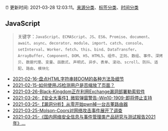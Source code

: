 :alarm_clock: 更新时间: 2021-03-28 12:03:11。[来源分类](../README.md)、[标签分类](../TAGS.md)、[时间分类](../TIMELINE.md)

## JavaScript


> 关键字：`JavaScript`、`ECMAScript`、`JS`、`ES6`、`Promise`、`document`、`await`、`async`、`decorator`、`module`、`import`、`catch`、`console`、`setInterval`、`Worker`、`fetch`、`this`、`bind`、`DataTransfer`、`ArrayBuffer`、`Component`、`DOM`、`H5`、`HTML5`、`组件`、`正则`、`数组`、`事件`、`深拷贝`、`数据代理`、`变量`、`函数式`、`声明式`、`异步`、`表单`、`滚动`、`scroll`、`防抖`、`适配`、`路由`、`模块化`



- [2021-02-16-盘点HTML字符串转DOM的各种方法及细节](https://www.zhangxinxu.com/wordpress/2021/02/html-string-dom/) 
- [2021-02-15-如何使用JS检测用户是否缩放了页面？](https://www.zhangxinxu.com/wordpress/2021/02/js-if-page-zoom/) 
- [2021-03-26-Black-Kingdom正在利用Exchange漏洞部署勒索软件](https://sec.thief.one/article_content?a_id=5220282ecdfbf5a2b0b2e4a9071e5be6) 
- [2021-03-26-【安全大事件】微软弹窗警告-Win10-1909-即将停止支持](https://sec.thief.one/article_content?a_id=cb3607a4d4119ee0402204af2355ea7c) 
- [2021-03-25-【漏洞分析】从零开始pwn掉一台古董路由器](https://sec.thief.one/article_content?a_id=0eb930dbe861726fee9b327fc0600dd1) 
- [2021-03-25-Molson-Coors对网络攻击事件展开了调查](https://sec.thief.one/article_content?a_id=4336e76a40e338b075ee0dab9c584448) 
- [2021-03-25-《国内网络安全信息与事件管理类产品研究与测试报告2021年》...](https://sec.thief.one/article_content?a_id=9638ced3af7013aab2df2d3fecd87648) 